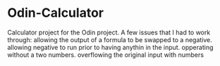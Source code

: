 # Odin-Calculator

Calculator project for the Odin project.
A few issues that I had to work through:
allowing the output of a formula to be swapped to a negative.
allowing negative to run prior to having anythin in the input.
opperating without a two numbers.
overflowing the original input with numbers

